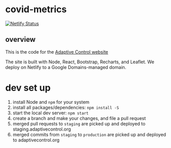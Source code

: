 # covid-metrics 

[![Netlify Status](https://api.netlify.com/api/v1/badges/d02c27a2-f513-4754-a318-f3fef903a3ce/deploy-status)](https://app.netlify.com/sites/silly-lewin-dc07e2/deploys)

## overview 
This is the code for the [Adaptive Control website](https://adaptivecontrol.org)

The site is built with Node, React, Bootstrap, Recharts, and Leaflet. We deploy on Netlify to a Google Domains-managed domain.

# dev set up 
1. install Node and `npm` for your system 
2. install all packages/dependencies: `npm install -S`
3. start the local dev server: `npm start`
4. create a branch and make your changes, and file a pull request
5. merged pull requests to `staging` are picked up and deployed to staging.adaptivecontrol.org
6. merged commits from `staging` to `production` are picked up and deployed to adaptivecontrol.org
